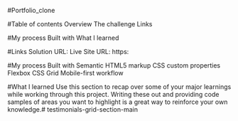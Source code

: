 #Portfolio_clone

#Table of contents Overview The challenge Links

#My process Built with What I learned

#Links Solution URL: 
Live Site URL: https:

#My process Built with Semantic HTML5 markup CSS custom properties Flexbox CSS Grid Mobile-first workflow

#What I learned Use this section to recap over some of your major learnings while working through this project. Writing these out and providing code samples of areas you want to highlight is a great way to reinforce your own knowledge.# testimonials-grid-section-main
